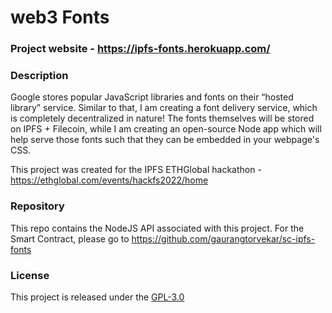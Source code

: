 # web3 Fonts

### Project website - https://ipfs-fonts.herokuapp.com/

### Description

Google stores popular JavaScript libraries and fonts on their “hosted library” service. Similar to that, I am creating a font delivery service, which is completely decentralized in nature! The fonts themselves will be stored on IPFS + Filecoin, while I am creating an open-source Node app which will help serve those fonts such that they can be embedded in your webpage's CSS.

This project was created for the IPFS ETHGlobal hackathon - https://ethglobal.com/events/hackfs2022/home

### Repository

This repo contains the NodeJS API associated with this project.
For the Smart Contract, please go to https://github.com/gaurangtorvekar/sc-ipfs-fonts

### License

This project is released under the [GPL-3.0](https://www.gnu.org/licenses/gpl-3.0.txt)
